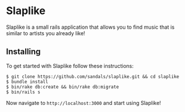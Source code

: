 Slaplike
========

Slaplike is a small rails application that allows you to find music that is
similar to artists you already like!

Installing
----------

To get started with Slaplike follow these instructions:

```
$ git clone https://github.com/sandals/slaplike.git && cd slaplike
$ bundle install
$ bin/rake db:create && bin/rake db:migrate
$ bin/rails s
```

Now navigate to `http://localhost:3000` and start using Slaplike!
